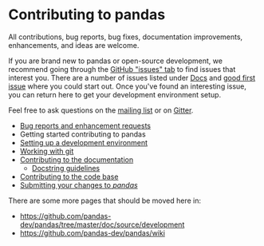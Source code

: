 # Contributing to pandas

All contributions, bug reports, bug fixes, documentation improvements, enhancements, and ideas are welcome.

If you are brand new to pandas or open-source development, we recommend going through the
[GitHub "issues" tab](https://github.com/pandas-dev/pandas/issues) to find issues that interest you.
There are a number of issues listed under [Docs](https://github.com/pandas-dev/pandas/issues?labels=Docs&sort=updated&state=open)
and [good first issue](https://github.com/pandas-dev/pandas/issues?labels=good+first+issue&sort=updated&state=open)
where you could start out. Once you\'ve found an interesting issue, you can return here to get your development environment setup.

Feel free to ask questions on the [mailing list](https://groups.google.com/forum/?fromgroups\#!forum/pydata) or on [Gitter](https://gitter.im/pydata/pandas).

- [Bug reports and enhancement requests](bugs_and_features.html)
- Getting started contributing to pandas
- [Setting up a development environment](setup.html)
- [Working with git](git.md)
- [Contributing to the documentation](docs.html)
  - [Docstring guidelines](docstring_guidelines.html)
- [Contributing to the code base](code.html)
- [Submitting your changes to _pandas_](submit.md)

There are some more pages that should be moved here in:

- <https://github.com/pandas-dev/pandas/tree/master/doc/source/development>
- <https://github.com/pandas-dev/pandas/wiki>
